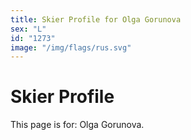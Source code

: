```yaml
---
title: Skier Profile for Olga Gorunova
sex: "L"
id: "1273"
image: "/img/flags/rus.svg" 
---
```


# Skier Profile

This page is for: Olga Gorunova.
    